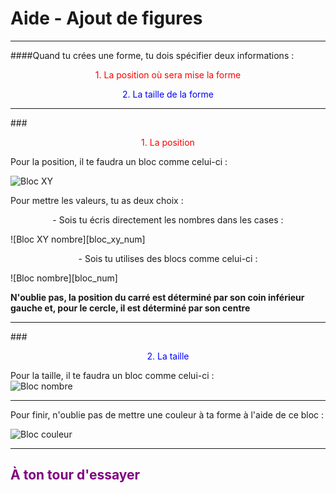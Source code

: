 # Aide - Ajout de figures

---

####Quand tu crées une forme, tu dois spécifier deux informations :
<p style="text-align: center;color: red">1. La position où sera mise la forme</p>
<p style="text-align: center;color: blue">2. La taille de la forme</p>

---

###<p style="text-align: center;color: red">1. La position</p>
Pour la position, il te faudra un bloc comme celui-ci :

![Bloc XY][bloc_xy]

Pour  mettre les valeurs, tu as deux choix :
<p style="text-align: center;">- Sois tu écris directement les nombres dans les cases :</p>
![Bloc XY nombre][bloc_xy_num]

<p style="text-align: center;">- Sois tu utilises des blocs comme celui-ci :</p>
![Bloc nombre][bloc_num]

**N'oublie pas, la position du carré est déterminé par son coin inférieur gauche et, pour le cercle, il est déterminé par son centre**

---

###<p style="text-align: center;color: blue">2. La taille</p>
Pour la taille, il te faudra un bloc comme celui-ci :<br>
![Bloc nombre][bloc_num]

---

Pour finir, n'oublie pas de mettre une couleur à ta forme à l'aide de ce bloc :

![Bloc couleur][bloc_couleur]

---

## <span style="color: #800080">À ton tour d'essayer</span>

[bloc_xy]: img/animation_XY.png
[bloc_xy_num]: img/animation_XY_num.png
[bloc_num]: img/animation_num.png
[bloc_couleur]: img/animation_couleur.png
